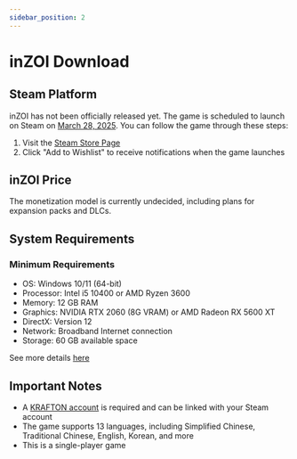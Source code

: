```yaml
---
sidebar_position: 2
---
```


# inZOI Download

## Steam Platform

inZOI has not been officially released yet. The game is scheduled to launch on Steam on [March 28, 2025](/blog/inzoi-release-date). You can follow the game through these steps:

1. Visit the [Steam Store Page](https://store.steampowered.com/app/2456740/inZOI/)
2. Click "Add to Wishlist" to receive notifications when the game launches

## inZOI Price

The monetization model is currently undecided, including plans for expansion packs and DLCs.

## System Requirements

### Minimum Requirements
- OS: Windows 10/11 (64-bit)
- Processor: Intel i5 10400 or AMD Ryzen 3600
- Memory: 12 GB RAM
- Graphics: NVIDIA RTX 2060 (8G VRAM) or AMD Radeon RX 5600 XT
- DirectX: Version 12
- Network: Broadband Internet connection
- Storage: 60 GB available space

See more details [here](/docs/download/system-requirements)

## Important Notes

- A [KRAFTON account](/docs/account/krafton-id.md) is required and can be linked with your Steam account
- The game supports 13 languages, including Simplified Chinese, Traditional Chinese, English, Korean, and more
- This is a single-player game